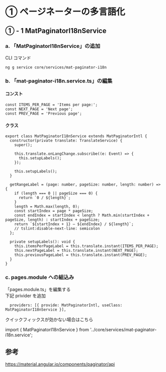 # ① ページネーターの多言語化

## ① - 1 MatPaginatorI18nService

### a. 「MatPaginatorI18nService」の追加

CLI コマンド

```
ng g service core/services/mat-paginator-i18n
```

### b. 「mat-paginator-i18n.service.ts」の編集

#### コンスト

```
const ITEMS_PER_PAGE = 'Items per page:';
const NEXT_PAGE = 'Next page';
const PREV_PAGE = 'Previous page';
```

#### クラス

```
export class MatPaginatorI18nService extends MatPaginatorIntl {
  constructor(private translate: TranslateService) {
    super();

    this.translate.onLangChange.subscribe((e: Event) => {
      this.setupLabels();
    });

    this.setupLabels();
  }

  getRangeLabel = (page: number, pageSize: number, length: number) => {
    if (length === 0 || pageSize === 0) {
      return `0 / ${length}`;
    }
    length = Math.max(length, 0);
    const startIndex = page * pageSize;
    const endIndex = startIndex < length ? Math.min(startIndex + pageSize, length) : startIndex + pageSize;
    return `${startIndex + 1} – ${endIndex} / ${length}`;
    // tslint:disable-next-line: semicolon
  };

  private setupLabels(): void {
    this.itemsPerPageLabel = this.translate.instant(ITEMS_PER_PAGE);
    this.nextPageLabel = this.translate.instant(NEXT_PAGE);
    this.previousPageLabel = this.translate.instant(PREV_PAGE);
  }
}
```

### c. pages.module への組込み

「pages.module.ts」を編集する  
下記 privider を追加

```
  providers: [{ provide: MatPaginatorIntl, useClass: MatPaginatorI18nService }],

```

クイックフィックスが効かない場合はこちら

import { MatPaginatorI18nService } from '../core/services/mat-paginator-i18n.service';

## 参考

https://material.angular.io/components/paginator/api
